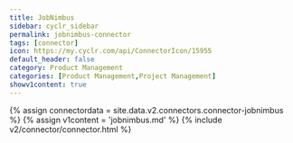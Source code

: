 ```yaml
---
title: JobNimbus
sidebar: cyclr_sidebar
permalink: jobnimbus-connector
tags: [connector]
icon: https://my.cyclr.com/api/ConnectorIcon/15955
default_header: false
category: Product Management
categories: [Product Management,Project Management]
showv1content: true
---
```

{% assign connectordata = site.data.v2.connectors.connector-jobnimbus %}
{% assign v1content = 'jobnimbus.md' %}
{% include v2/connector/connector.html %}	